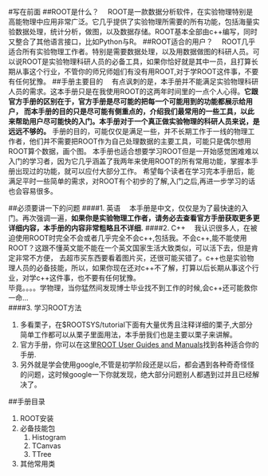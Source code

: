 #写在前面
##ROOT是什么？
&emsp;ROOT是一款数据分析软件，在实验物理特别是高能物理中应用非常广泛。它几乎提供了实验物理所需要的所有功能，包括海量实验数据处理，统计分析，做图，以及数据存储。ROOT基本全部由c++编写，同时又整合了其他语言接口，比如Python与R。
##ROOT适合的用户？
&emsp;ROOT几乎适合所有实验物理工作者。特别是需要数据处理，以及用数据做图的科研人员。可以说ROOT是实验物理科研人员的必备工具，如果你恰好就是其中一员，且打算长期从事这个行业，不管你的师兄师姐们有没有用ROOT,对于学ROOT这件事，不要有任何犹豫。
##手册主要目的
&emsp;有点讽刺的是，本手册并不能满足实验物理科研人员的需求。这本手册只是在我使用ROOT的这两年时间里的一点个人心得。**它跟官方手册的区别在于，官方手册是尽可能的把每一个可能用到的功能都展示给用户，
而本手册的目的只是尽可能有侧重点的，介绍我们最常用的一些工具，以此来帮助用户尽可能快的入门。本手册对于一个真正做实验物理的科研人员来说，是远远不够的。**
手册的目的，可能仅仅是满足一些，并不长期工作于一线的物理工作者，他们并不需要把ROOT作为自己处理数据的主要工具，可能只是偶尔想用ROOT算个数据，画个图。
本手册也适合想要学习ROOT但是一开始感觉困难难以入门的学习者，因为它几乎涵盖了我两年来使用ROOT的所有常用功能，掌握本手册出现过的功能，就可以应付大部分工作。
希望每个读者在学习完本手册后，能满足平时一些简单的需求，对ROOT有个初步的了解,入门之后,再进一步学习的话也会容易很多。

##必须要讲一下的问题
####1. 英语
&emsp;本手册是中文，仅仅是为了最快速的入门。再次强调一遍，**如果你是实验物理工作者，请务必去查看官方手册获取更多更详细内容，本手册的内容非常粗略且不详细.**
####2. C++
&emsp;我认识很多人，在被迫使用ROOT时完全不会或者几乎完全不会c++,包括我。不会c++,能不能使用ROOT？这跟不懂英文能不能在一个英文国家生活大致类似，可以活下去，但是肯定非常不方便，
去超市买东西要看着图片买，还很可能买错了。c++也是实验物理人员的必备技能，所以，如果你现在还对c++不了解，打算以后长期从事这个行业，对学c++这件事，也不要有任何犹豫。  
毕竟。。。。学物理，当你猛然间发现博士毕业找不到工作的时候,会c++还可能救你一命...  
####3. 学习ROOT方法
1. 多看栗子，在$ROOTSYS/tutorial下面有大量优秀且注释详细的栗子,大部分简单工作都可以从栗子里面用法，本手册我们也是主要以栗子来讲解。  
2. 官方手册，你可以在这里[ROOT User Guides and Manuals](https://root.cern.ch/root-user-guides-and-manuals)找到各种适合你的手册.  
3. 另外就是学会使用google,不管是初学阶段还是以后，都会遇到各种奇奇怪怪的问题，这时候google一下你就发现，绝大部分问题别人都遇到过并且已经解决了。

##手册目录
1. ROOT安装 
2. 必备技能包
    1. Histogram
    2. TCanvas 
    3. TTree
3. 其他常用类

